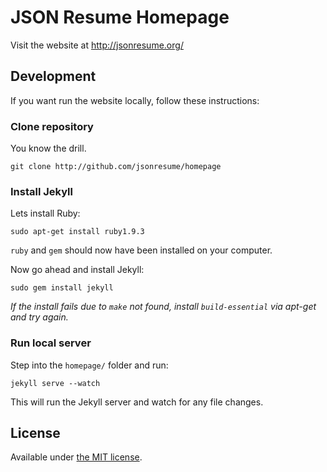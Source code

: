# JSON Resume Homepage

Visit the website at http://jsonresume.org/

## Development

If you want run the website locally, follow these instructions:


### Clone repository

You know the drill.

```
git clone http://github.com/jsonresume/homepage
```

### Install Jekyll

Lets install Ruby:

```
sudo apt-get install ruby1.9.3
```

`ruby` and `gem` should now have been installed on your computer.

Now go ahead and install Jekyll:

```
sudo gem install jekyll
```

_If the install fails due to `make` not found, install `build-essential` via apt-get and try again._

### Run local server

Step into the `homepage/` folder and run:

```
jekyll serve --watch
```

This will run the Jekyll server and watch for any file changes.

## License

Available under [the MIT license](http://mths.be/mit).

